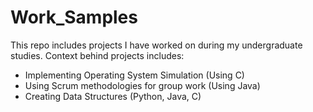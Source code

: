 # Work_Samples

This repo includes projects I have worked on during my undergraduate studies. 
Context behind projects includes:
- Implementing Operating System Simulation (Using C)
- Using Scrum methodologies for group work (Using Java)
- Creating Data Structures (Python, Java, C)
